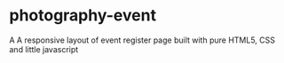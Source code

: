 # photography-event
A A responsive layout of event register page built with pure HTML5, CSS and little javascript
